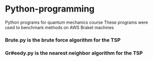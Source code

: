 # Python-programming

Python programs for quantum mechanics course 
These programs were used to benchmark methods on AWS Braket machines

### Brute.py is the brute force algorithm for the TSP 
### Gr#eedy.py is the nearest neighbor algorithm for the TSP 
